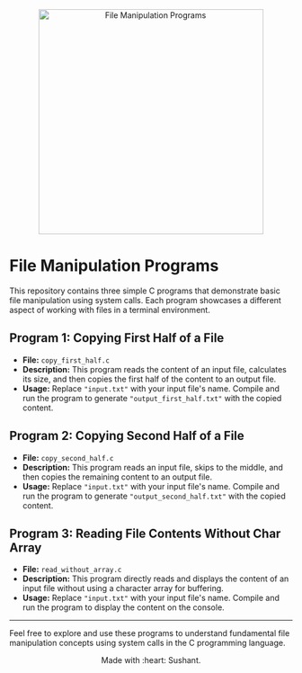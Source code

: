 <div align="center">
  <img src="https://user-images.githubusercontent.com/12345678/your-image.png" alt="File Manipulation Programs" width="400">
</div>

# File Manipulation Programs

This repository contains three simple C programs that demonstrate basic file manipulation using system calls. Each program showcases a different aspect of working with files in a terminal environment.

## Program 1: Copying First Half of a File

- **File:** `copy_first_half.c`
- **Description:** This program reads the content of an input file, calculates its size, and then copies the first half of the content to an output file.
- **Usage:** Replace `"input.txt"` with your input file's name. Compile and run the program to generate `"output_first_half.txt"` with the copied content.

## Program 2: Copying Second Half of a File

- **File:** `copy_second_half.c`
- **Description:** This program reads an input file, skips to the middle, and then copies the remaining content to an output file.
- **Usage:** Replace `"input.txt"` with your input file's name. Compile and run the program to generate `"output_second_half.txt"` with the copied content.

## Program 3: Reading File Contents Without Char Array

- **File:** `read_without_array.c`
- **Description:** This program directly reads and displays the content of an input file without using a character array for buffering.
- **Usage:** Replace `"input.txt"` with your input file's name. Compile and run the program to display the content on the console.

---

Feel free to explore and use these programs to understand fundamental file manipulation concepts using system calls in the C programming language.

<div align="center">
  Made with :heart: Sushant.
</div>
